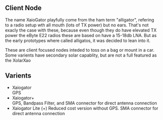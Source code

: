 ## Client Node

The name XaioGator playfully come from the ham term "alligator", refering to a radio setup wth all mouth (lots of TX power) but no ears. That's not exacly the case with these, because even though they do have elevated TX power the eByte E22 radios these are based on have a 15-18db LNA. But as the early prototypes where called alligatos, it was decided to lean into it.

These are client focused nodes inteded to toss on a bag or mount in a car. Some varients have secondary solar capablity, but are not a full featured as the XolarXao

## Varients
* Xaiogator  
  GPS
* Xaiogator+  
  GPS, Bandpass Filter, and SMA connector for direct antenna connection
* Xaiogator Lite (+)
  Reduced cost version without GPS. SMA connector for direct antenna connection
